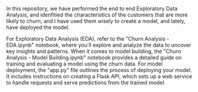 In this repository, we have performed the end to end Exploratory Data Analysis, and idenfitied the characteristics of the customers that are more likely to churn, and I have used them wisely to create a model, and lately, have deployed the model.

For Exploratory Data Analysis (EDA), refer to the "Churn Analysis - EDA.ipynb" notebook, where you'll explore and analyze the data to uncover key insights and patterns. When it comes to model building, the "Churn Analysis - Model Building.ipynb" notebook provides a detailed guide on training and evaluating a model using the churn data. For model deployment, the "app.py" file outlines the process of deploying your model. It includes instructions on creating a Flask API, which sets up a web service to handle requests and serve predictions from the trained model.